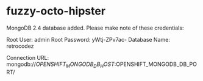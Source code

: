 fuzzy-octo-hipster
==================

MongoDB 2.4 database added.  Please make note of these credentials:

   Root User:     admin
   Root Password: yWtj-ZPv7ac-
   Database Name: retrocodez

Connection URL: mongodb://$OPENSHIFT_MONGODB_DB_HOST:$OPENSHIFT_MONGODB_DB_PORT/
